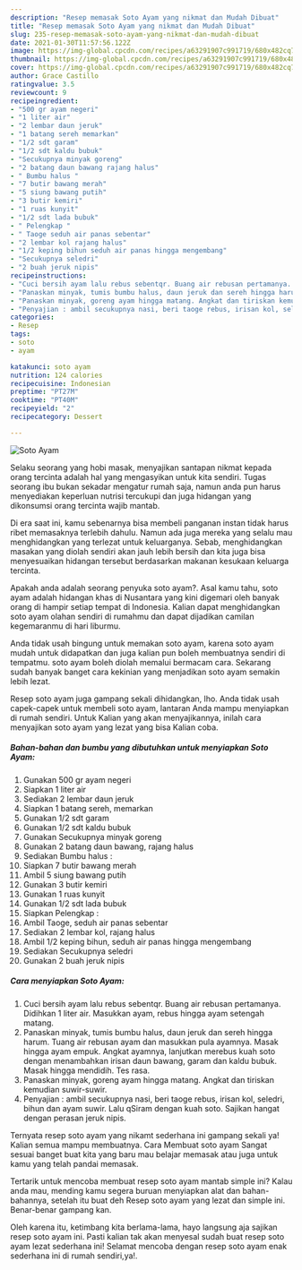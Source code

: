```yaml
---
description: "Resep memasak Soto Ayam yang nikmat dan Mudah Dibuat"
title: "Resep memasak Soto Ayam yang nikmat dan Mudah Dibuat"
slug: 235-resep-memasak-soto-ayam-yang-nikmat-dan-mudah-dibuat
date: 2021-01-30T11:57:56.122Z
image: https://img-global.cpcdn.com/recipes/a63291907c991719/680x482cq70/soto-ayam-foto-resep-utama.jpg
thumbnail: https://img-global.cpcdn.com/recipes/a63291907c991719/680x482cq70/soto-ayam-foto-resep-utama.jpg
cover: https://img-global.cpcdn.com/recipes/a63291907c991719/680x482cq70/soto-ayam-foto-resep-utama.jpg
author: Grace Castillo
ratingvalue: 3.5
reviewcount: 9
recipeingredient:
- "500 gr ayam negeri"
- "1 liter air"
- "2 lembar daun jeruk"
- "1 batang sereh memarkan"
- "1/2 sdt garam"
- "1/2 sdt kaldu bubuk"
- "Secukupnya minyak goreng"
- "2 batang daun bawang rajang halus"
- " Bumbu halus "
- "7 butir bawang merah"
- "5 siung bawang putih"
- "3 butir kemiri"
- "1 ruas kunyit"
- "1/2 sdt lada bubuk"
- " Pelengkap "
- " Taoge seduh air panas sebentar"
- "2 lembar kol rajang halus"
- "1/2 keping bihun seduh air panas hingga mengembang"
- "Secukupnya seledri"
- "2 buah jeruk nipis"
recipeinstructions:
- "Cuci bersih ayam lalu rebus sebentqr. Buang air rebusan pertamanya. Didihkan 1 liter air. Masukkan ayam, rebus hingga ayam setengah matang."
- "Panaskan minyak, tumis bumbu halus, daun jeruk dan sereh hingga harum. Tuang air rebusan ayam dan masukkan pula ayamnya. Masak hingga ayam empuk. Angkat ayamnya, lanjutkan merebus kuah soto dengan menambahkan irisan daun bawang, garam dan kaldu bubuk. Masak hingga mendidih. Tes rasa."
- "Panaskan minyak, goreng ayam hingga matang. Angkat dan tiriskan kemudian suwir-suwir."
- "Penyajian : ambil secukupnya nasi, beri taoge rebus, irisan kol, seledri, bihun dan ayam suwir. Lalu qSiram dengan kuah soto. Sajikan hangat dengan perasan jeruk nipis."
categories:
- Resep
tags:
- soto
- ayam

katakunci: soto ayam 
nutrition: 124 calories
recipecuisine: Indonesian
preptime: "PT27M"
cooktime: "PT40M"
recipeyield: "2"
recipecategory: Dessert

---
```



![Soto Ayam](https://img-global.cpcdn.com/recipes/a63291907c991719/680x482cq70/soto-ayam-foto-resep-utama.jpg)

Selaku seorang yang hobi masak, menyajikan santapan nikmat kepada orang tercinta adalah hal yang mengasyikan untuk kita sendiri. Tugas seorang ibu bukan sekadar mengatur rumah saja, namun anda pun harus menyediakan keperluan nutrisi tercukupi dan juga hidangan yang dikonsumsi orang tercinta wajib mantab.

Di era  saat ini, kamu sebenarnya bisa membeli panganan instan tidak harus ribet memasaknya terlebih dahulu. Namun ada juga mereka yang selalu mau menghidangkan yang terlezat untuk keluarganya. Sebab, menghidangkan masakan yang diolah sendiri akan jauh lebih bersih dan kita juga bisa menyesuaikan hidangan tersebut berdasarkan makanan kesukaan keluarga tercinta. 



Apakah anda adalah seorang penyuka soto ayam?. Asal kamu tahu, soto ayam adalah hidangan khas di Nusantara yang kini digemari oleh banyak orang di hampir setiap tempat di Indonesia. Kalian dapat menghidangkan soto ayam olahan sendiri di rumahmu dan dapat dijadikan camilan kegemaranmu di hari liburmu.

Anda tidak usah bingung untuk memakan soto ayam, karena soto ayam mudah untuk didapatkan dan juga kalian pun boleh membuatnya sendiri di tempatmu. soto ayam boleh diolah memalui bermacam cara. Sekarang sudah banyak banget cara kekinian yang menjadikan soto ayam semakin lebih lezat.

Resep soto ayam juga gampang sekali dihidangkan, lho. Anda tidak usah capek-capek untuk membeli soto ayam, lantaran Anda mampu menyiapkan di rumah sendiri. Untuk Kalian yang akan menyajikannya, inilah cara menyajikan soto ayam yang lezat yang bisa Kalian coba.

<!--inarticleads1-->

##### Bahan-bahan dan bumbu yang dibutuhkan untuk menyiapkan Soto Ayam:

1. Gunakan 500 gr ayam negeri
1. Siapkan 1 liter air
1. Sediakan 2 lembar daun jeruk
1. Siapkan 1 batang sereh, memarkan
1. Gunakan 1/2 sdt garam
1. Gunakan 1/2 sdt kaldu bubuk
1. Gunakan Secukupnya minyak goreng
1. Gunakan 2 batang daun bawang, rajang halus
1. Sediakan  Bumbu halus :
1. Siapkan 7 butir bawang merah
1. Ambil 5 siung bawang putih
1. Gunakan 3 butir kemiri
1. Gunakan 1 ruas kunyit
1. Gunakan 1/2 sdt lada bubuk
1. Siapkan  Pelengkap :
1. Ambil  Taoge, seduh air panas sebentar
1. Sediakan 2 lembar kol, rajang halus
1. Ambil 1/2 keping bihun, seduh air panas hingga mengembang
1. Sediakan Secukupnya seledri
1. Gunakan 2 buah jeruk nipis




<!--inarticleads2-->

##### Cara menyiapkan Soto Ayam:

1. Cuci bersih ayam lalu rebus sebentqr. Buang air rebusan pertamanya. Didihkan 1 liter air. Masukkan ayam, rebus hingga ayam setengah matang.
1. Panaskan minyak, tumis bumbu halus, daun jeruk dan sereh hingga harum. Tuang air rebusan ayam dan masukkan pula ayamnya. Masak hingga ayam empuk. Angkat ayamnya, lanjutkan merebus kuah soto dengan menambahkan irisan daun bawang, garam dan kaldu bubuk. Masak hingga mendidih. Tes rasa.
1. Panaskan minyak, goreng ayam hingga matang. Angkat dan tiriskan kemudian suwir-suwir.
1. Penyajian : ambil secukupnya nasi, beri taoge rebus, irisan kol, seledri, bihun dan ayam suwir. Lalu qSiram dengan kuah soto. Sajikan hangat dengan perasan jeruk nipis.




Ternyata resep soto ayam yang nikamt sederhana ini gampang sekali ya! Kalian semua mampu membuatnya. Cara Membuat soto ayam Sangat sesuai banget buat kita yang baru mau belajar memasak atau juga untuk kamu yang telah pandai memasak.

Tertarik untuk mencoba membuat resep soto ayam mantab simple ini? Kalau anda mau, mending kamu segera buruan menyiapkan alat dan bahan-bahannya, setelah itu buat deh Resep soto ayam yang lezat dan simple ini. Benar-benar gampang kan. 

Oleh karena itu, ketimbang kita berlama-lama, hayo langsung aja sajikan resep soto ayam ini. Pasti kalian tak akan menyesal sudah buat resep soto ayam lezat sederhana ini! Selamat mencoba dengan resep soto ayam enak sederhana ini di rumah sendiri,ya!.

